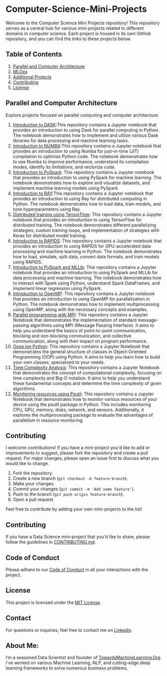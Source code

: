 # Computer-Science-Mini-Projects

Welcome to the Computer Science Mini Projects repository! This repository serves as a central hub for various mini-projects related to different domains in computer science. Each project is housed in its own GitHub repository, and you can find the links to these projects below.

## Table of Contents

1. [Parallel and Computer Architecture](#parallel-and-computer-architecture)
2. [MLOps](#mlops)
3. [Additional Projects](#additional-projects)
4. [Contributing](#contributing)
5. [License](#license)

## Parallel and Computer Architecture

Explore projects focused on parallel computing and computer architecture:

1. [Introduction to DASK](https://github.com/Praveen76/Introduction-to-DASK):This repository contains a Jupyter notebook that provides an introduction to using Dask for parallel computing in Python. The notebook demonstrates how to implement and utilize various Dask libraries for data processing and machine learning tasks.
2. [Introduction to NUMBA](https://github.com/Praveen76/Introduction-to-NUMBA):This repository contains a Jupyter notebook that provides an introduction to using Numba for just-in-time (JIT) compilation to optimize Python code. The notebook demonstrates how to use Numba to improve performance, understand its compilation modes, identify its limitations, and vectorize code.
3. [Introduction to PySpark](https://github.com/Praveen76/Introduction-to-PySpark): This repository contains a Jupyter notebook that provides an introduction to using PySpark for machine learning. The notebook demonstrates how to explore and visualize datasets, and implement machine learning models using PySpark.
4. [Introduction to RAY](https://github.com/Praveen76/Introduction-to-RAY):This repository contains a Jupyter notebook that provides an introduction to using Ray for distributed computing in Python. The notebook demonstrates how to load data, train models, and tune hyperparameters using Ray.
5. [Distributed training using TensorFlow](https://github.com/Praveen76/Distributed_Training_using_TensorFlow): This repository contains a Jupyter notebook that provides an introduction to using TensorFlow for distributed training. The notebook demonstrates different parallelizing strategies, custom training loops, and implementation of strategies with Keras for distributed model training.
6. [Introduction to RAPIDS](https://github.com/Praveen76/Introduction-to-RAPIDS): This repository contains a Jupyter notebook that provides an introduction to using RAPIDS for GPU-accelerated data processing and machine learning in Python. The notebook demonstrates how to load, simulate, split data, convert data formats, and train models using RAPIDS.
7. [Introduction to PySpark and MLLib](https://github.com/Praveen76/Introduction-to-PySpark-and-MLLib): This repository contains a Jupyter notebook that provides an introduction to using PySpark and MLLib for data processing and machine learning. The notebook demonstrates how to interact with Spark using Python, understand Spark DataFrames, and implement linear regression using PySpark.
8. [Introduction to OpenMP](https://github.com/Praveen76/Introduction-to-OpenMP): This repository contains a Jupyter notebook that provides an introduction to using OpenMP for parallelization in Python. The notebook demonstrates how to implement multiprocessing using OpenMP, along with the necessary concepts and examples.
9. [Parallel programming with MPI](https://github.com/Praveen76/Parallel-programming-with-MPI): This repository contains a Jupyter Notebook that demonstrates the implementation of standard message-passing algorithms using MPI (Message Passing Interface). It aims to help you understand the basics of point-to-point communication, blocking and non-blocking communication, and collective communication, along with their impact on program performance.
10. [Oops ion Python](https://github.com/Praveen76/Oops-in-Python): This repository contains a Jupyter Notebook that demonstrates the general structure of classes in Object-Oriented Programming (OOP) using Python. It aims to help you learn how to build your own classes, specialized to your needs.
11. [Time Complexity Analysis](https://github.com/Praveen76/Time-Complexity-Analysis): This repository contains a Jupyter Notebook that demonstrates the concept of computational complexity, focusing on time complexity and Big-O notation. It aims to help you understand these fundamental concepts and determine the time complexity of given algorithms.
12. [Monitoring resources using Psutil](https://github.com/Praveen76/Monitoring-resources-using-Psutil): This repository contains a Jupyter Notebook that demonstrates how to monitor various resources of your device using the psutil package in Python. This includes monitoring CPU, GPU, memory, disks, network, and sensors. Additionally, it explores the multiprocessing package to evaluate the advantages of parallelism in resource monitoring.


## Contributing

I welcome contributions! If you have a mini-project you'd like to add or improvements to suggest, please fork the repository and create a pull request. For major changes, please open an issue first to discuss what you would like to change.

1. Fork the repository.
2. Create a new branch (`git checkout -b feature-branch`).
3. Make your changes.
4. Commit your changes (`git commit -m 'Add some feature'`).
5. Push to the branch (`git push origin feature-branch`).
6. Open a pull request.

Feel free to contribute by adding your own mini-projects to the list!

## Contributing

If you have a Data Science mini-project that you'd like to share, please follow the guidelines in [CONTRIBUTING.md](https://github.com/Praveen76/Data-Science-Mini-Projects/blob/main/contributing.md).

## Code of Conduct
Please adhere to our [Code of Conduct](https://github.com/Praveen76/Data-Science-Mini-Projects/blob/main/CODE_OF_CONDUCT.md) in all your interactions with the project.

## License

This project is licensed under the [MIT License](LICENSE).

## Contact

For questions or inquiries, feel free to contact me on [Linkedin](https://www.linkedin.com/in/praveen-kumar-anwla-49169266/).

## **About Me**:
I’m a seasoned Data Scientist and founder of [TowardsMachineLearning.Org](https://towardsmachinelearning.org/). I've worked on various Machine Learning, NLP, and cutting-edge deep learning frameworks to solve numerous business problems.
